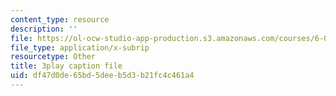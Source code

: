 ```yaml
---
content_type: resource
description: ''
file: https://ol-ocw-studio-app-production.s3.amazonaws.com/courses/6-004-computation-structures-spring-2017/df47d0de65bd5deeb5d3b21fc4c461a4_Z3-WzUhl9nQ.vtt
file_type: application/x-subrip
resourcetype: Other
title: 3play caption file
uid: df47d0de-65bd-5dee-b5d3-b21fc4c461a4
---
```

